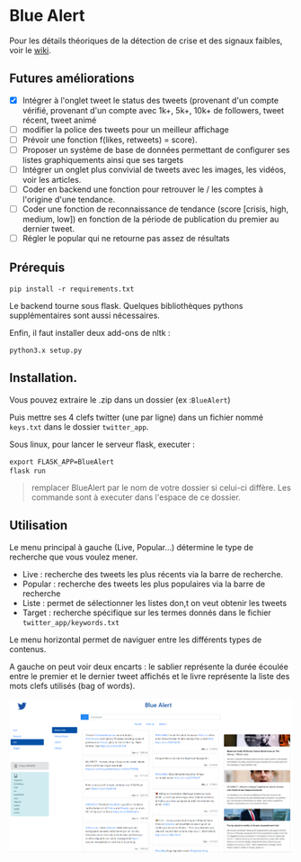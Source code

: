 
# Blue Alert

Pour les détails théoriques de la détection de crise et des signaux faibles, voir le [wiki](https://github.com/Arblade/BlueAlert/wiki).

## Futures améliorations

- [x] Intégrer à l'onglet tweet le status des tweets (provenant d'un compte vérifié, provenant d'un compte avec 1k+, 5k+, 10k+ de followers, tweet récent, tweet animé 
- [ ] modifier la police des tweets pour un meilleur affichage
- [ ] Prévoir une fonction f(likes, retweets) = score).
- [ ] Proposer un système de base de données permettant de configurer ses listes graphiquements ainsi que ses targets
- [ ] Intégrer un onglet plus convivial de tweets avec les images, les vidéos, voir les articles.
- [ ] Coder en backend une fonction pour retrouver le / les comptes à l'origine d'une tendance.
- [ ] Coder une fonction de reconnaissance de tendance (score [crisis, high, medium, low]) en fonction de la période de publication du premier au dernier tweet.
- [ ] Régler le popular qui ne retourne pas assez de résultats

## Prérequis

```
pip install -r requirements.txt
```

Le backend tourne sous flask. Quelques bibliothèques pythons supplémentaires sont aussi nécessaires.

Enfin, il faut installer deux add-ons de nltk :

```
python3.x setup.py
```

## Installation.


Vous pouvez extraire le .zip dans un dossier (ex :`BlueAlert`)

Puis mettre ses 4 clefs twitter (une par ligne) dans un fichier  nommé `keys.txt` dans le dossier `twitter_app`.

Sous linux, pour lancer le serveur flask, executer :
```
export FLASK_APP=BlueAlert
flask run
```
> remplacer BlueAlert par le nom de votre dossier si celui-ci diffère. Les commande sont à executer dans l'espace de ce dossier.


## Utilisation

Le menu principal à gauche (Live, Popular...) détermine le type de recherche que vous voulez mener.

- Live : recherche des tweets les plus récents via la barre de recherche.
- Popular : recherche des tweets les plus populaires via la barre de recherche
- Liste : permet de sélectionner les listes don,t on veut obtenir les tweets
- Target : recherche spécifique sur les termes donnés dans le fichier `twitter_app/keywords.txt`

Le menu horizontal permet de naviguer entre les différents types de contenus.

A gauche on peut voir deux encarts : le sablier représente la durée écoulée entre le premier et le dernier tweet affichés et le livre représente la liste des mots clefs utilisés (bag of words).

![alt text](bluealert.PNG "Title Text")



